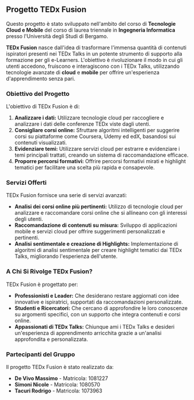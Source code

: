## Progetto TEDx Fusion

Questo progetto è stato sviluppato nell'ambito del corso di **Tecnologie Cloud e Mobile** del corso di laurea triennale in **Ingegneria Informatica** presso l'Università degli Studi di Bergamo.

**TEDx Fusion** nasce dall'idea di trasformare l'immensa quantità di contenuti ispiratori presenti nei TEDx Talks in un potente strumento di supporto alla formazione per gli e-Learners. L'obiettivo è rivoluzionare il modo in cui gli utenti accedono, fruiscono e interagiscono con i TEDx Talks, utilizzando tecnologie avanzate di **cloud** e **mobile** per offrire un'esperienza d'apprendimento senza pari.

### Obiettivo del Progetto

L'obiettivo di TEDx Fusion è di:

1. **Analizzare i dati:** Utilizzare tecnologie cloud per raccogliere e analizzare i dati delle conferenze TEDx viste dagli utenti.
2. **Consigliare corsi online:** Sfruttare algoritmi intelligenti per suggerire corsi su piattaforme come Coursera, Udemy ed edX, basandosi sui contenuti visualizzati.
3. **Evidenziare temi:** Utilizzare servizi cloud per estrarre e evidenziare i temi principali trattati, creando un sistema di raccomandazione efficace.
4. **Proporre percorsi formativi:** Offrire percorsi formativi mirati e highlight tematici per facilitare una scelta più rapida e consapevole.

### Servizi Offerti

TEDx Fusion fornisce una serie di servizi avanzati:

- **Analisi dei corsi online più pertinenti:** Utilizzo di tecnologie cloud per analizzare e raccomandare corsi online che si allineano con gli interessi degli utenti.
- **Raccomandazione di contenuti su misura:** Sviluppo di applicazioni mobile e servizi cloud per offrire suggerimenti personalizzati e pertinenti.
- **Analisi sentimentale e creazione di Highlights:** Implementazione di algoritmi di analisi sentimentale per creare highlight tematici dai TEDx Talks, migliorando l'esperienza dell'utente.

### A Chi Si Rivolge TEDx Fusion?

TEDx Fusion è progettato per:

- **Professionisti e Leader:** Che desiderano restare aggiornati con idee innovative e ispiratrici, supportati da raccomandazioni personalizzate.
- **Studenti e Ricercatori:** Che cercano di approfondire le loro conoscenze su argomenti specifici, con un supporto che integra contenuti e corsi online.
- **Appassionati di TEDx Talks:** Chiunque ami i TEDx Talks e desideri un'esperienza di apprendimento arricchita grazie a un'analisi approfondita e personalizzata.

### Partecipanti del Gruppo

Il progetto TEDx Fusion è stato realizzato da:

- **De Vivo Massimo** - Matricola: 1081227
- **Simoni Nicole** - Matricola: 1080570
- **Tacuri Rodrigo** - Matricola: 1073963
